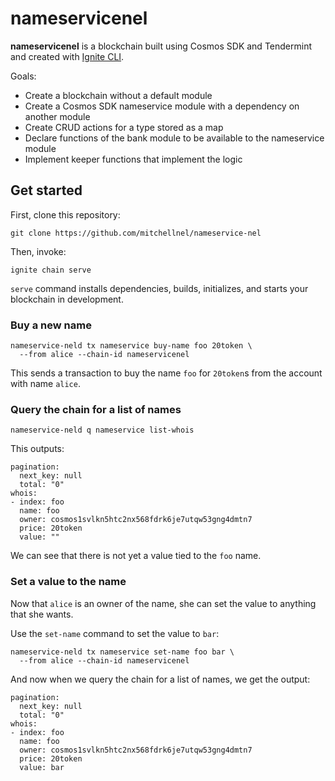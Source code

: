 # nameservicenel

**nameservicenel** is a blockchain built using Cosmos SDK and Tendermint and created with [Ignite CLI](https://ignite.com/cli).

Goals:

-   Create a blockchain without a default module
-   Create a Cosmos SDK nameservice module with a dependency on another module
-   Create CRUD actions for a type stored as a map
-   Declare functions of the bank module to be available to the nameservice module
-   Implement keeper functions that implement the logic

## Get started

First, clone this repository:

```
git clone https://github.com/mitchellnel/nameservice-nel
```

Then, invoke:

```
ignite chain serve
```

`serve` command installs dependencies, builds, initializes, and starts your blockchain in development.

### Buy a new name

```
nameservice-neld tx nameservice buy-name foo 20token \
  --from alice --chain-id nameservicenel
```

This sends a transaction to buy the name `foo` for `20token`s from the account with name `alice`.

### Query the chain for a list of names

```
nameservice-neld q nameservice list-whois
```

This outputs:

```
pagination:
  next_key: null
  total: "0"
whois:
- index: foo
  name: foo
  owner: cosmos1svlkn5htc2nx568fdrk6je7utqw53gng4dmtn7
  price: 20token
  value: ""
```

We can see that there is not yet a value tied to the `foo` name.

### Set a value to the name

Now that `alice` is an owner of the name, she can set the value to anything that she wants.

Use the `set-name` command to set the value to `bar`:

```
nameservice-neld tx nameservice set-name foo bar \
  --from alice --chain-id nameservicenel
```

And now when we query the chain for a list of names, we get the output:

```
pagination:
  next_key: null
  total: "0"
whois:
- index: foo
  name: foo
  owner: cosmos1svlkn5htc2nx568fdrk6je7utqw53gng4dmtn7
  price: 20token
  value: bar
```
